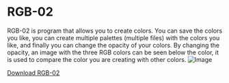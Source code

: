 # RGB-02
RGB-02 is program that allows you to create colors.
You can save the colors you like, you can create multiple palettes
(multiple files) with the colors you like, and finally you can
change the opacity of your colors. By changing the opacity,
an image with the three RGB colors can be seen below the color,
it is used to compare the color you are creating with other colors.
![Image](rgb2imm.png "icon")


[Download RGB-02](https://github.com/AbdullahXPlab/POWER-KI-APPS/raw/main/RGB/RGB-02.pwk)
